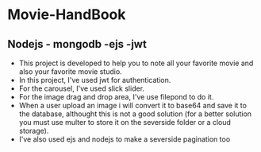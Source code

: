 # Movie-HandBook
<h2> Nodejs - mongodb -ejs -jwt</h2>
<ul>
  <li>This project is developed to help you to note all your favorite movie and also your favorite movie studio.</li>
  <li>In this project, I've used jwt for authentication.</li>
  <li>For the carousel, I've used slick slider.</li> 
  <li>For the image drag and drop area, I've use filepond to do it.</li>
  <li>When a user upload an image i will convert it to base64 and save it to the database, althought this is not a good solution (for a better solution you must use multer to store it on the severside folder or a cloud storage).</li>
  <li>I've also used ejs and nodejs to make a severside pagination too</li>
</ul>

